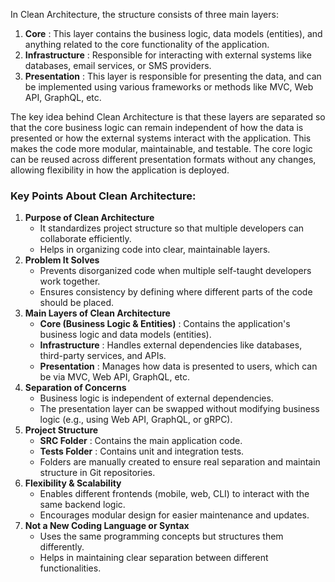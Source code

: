 
In Clean Architecture, the structure consists of three main layers:

1. **Core** : This layer contains the business logic, data models (entities), and anything related to the core functionality of the application.
2. **Infrastructure** : Responsible for interacting with external systems like databases, email services, or SMS providers.
3. **Presentation** : This layer is responsible for presenting the data, and can be implemented using various frameworks or methods like MVC, Web API, GraphQL, etc.

The key idea behind Clean Architecture is that these layers are separated so that the core business logic can remain independent of how the data is presented or how the external systems interact with the application. This makes the code more modular, maintainable, and testable. The core logic can be reused across different presentation formats without any changes, allowing flexibility in how the application is deployed.


### Key Points About Clean Architecture:

1. **Purpose of Clean Architecture**
   * It standardizes project structure so that multiple developers can collaborate efficiently.
   * Helps in organizing code into clear, maintainable layers.
2. **Problem It Solves**
   * Prevents disorganized code when multiple self-taught developers work together.
   * Ensures consistency by defining where different parts of the code should be placed.
3. **Main Layers of Clean Architecture**
   * **Core (Business Logic & Entities)** : Contains the application's business logic and data models (entities).
   * **Infrastructure** : Handles external dependencies like databases, third-party services, and APIs.
   * **Presentation** : Manages how data is presented to users, which can be via MVC, Web API, GraphQL, etc.
4. **Separation of Concerns**
   * Business logic is independent of external dependencies.
   * The presentation layer can be swapped without modifying business logic (e.g., using Web API, GraphQL, or gRPC).
5. **Project Structure**
   * **SRC Folder** : Contains the main application code.
   * **Tests Folder** : Contains unit and integration tests.
   * Folders are manually created to ensure real separation and maintain structure in Git repositories.
6. **Flexibility & Scalability**
   * Enables different frontends (mobile, web, CLI) to interact with the same backend logic.
   * Encourages modular design for easier maintenance and updates.
7. **Not a New Coding Language or Syntax**
   * Uses the same programming concepts but structures them differently.
   * Helps in maintaining clear separation between different functionalities.
